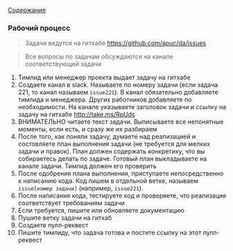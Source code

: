[Содержание](../../../../readme.md)

### Рабочий процесс

> Задачи ведутся на гитхабе https://github.com/apuc/da/issues

> Все вопросы по задачам обсуждаются на канале соответствующей задачи

1. Тимлид или менеджер проекта выдает задачу на гитхабе
2. Создаете канал в slack. Называете по номеру задачи (если задача 221, то канал называем `issue221`). В канал обязательно добавляете тимлида и менеджера. Других работников добавляете по необходимости. На канале указываете заголовок задачи и ссылку на задачу на гитхабе http://take.ms/RpUds
3. ВНИМАТЕЛЬНО читаете текст задачи. Выписываете все непонятные моменты, если есть, и сразу же их разбираем
4. После того, как поняли задачу, думаете над реализацией и состовляете план выполнения задачи (не требуется для мелких задачи и правок). План должен содержать конкретику, что вы собираетесь делать по задаче. Готовый план выкладываете на канале задачи. Тимлид должен его проверить
5. После одобрения плана выполнения, приступаете непосредственно к написанию кода. Код пишем в отдельной ветке, называем `issue[номер задачи]` (например, `issue221`). 
6. После написания кода, тестируете код и проверяете, что реализация соответствует требованиям задачи
7. Если требуется, пишите или обновляете документацию
8. Пушите ветку задачи на гитхаб
9. Создаете пулл-реквест
10. Пишите тимлиду, что задача готова и постите ссылку на этот пулл-реквест